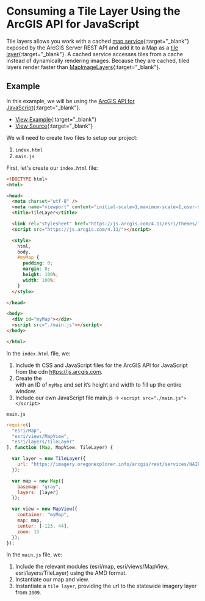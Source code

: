 # Consuming a Tile Layer Using the ArcGIS API for JavaScript

Tile layers allows you work with a cached [map service](https://enterprise.arcgis.com/en/server/latest/publish-services/windows/what-is-a-map-service.htm){:target="_blank"} exposed by the ArcGIS Server REST API and add it to a Map as a [tile layer](https://developers.arcgis.com/javascript/latest/api-reference/esri-layers-TileLayer.html){:target="_blank"}. A cached service accesses tiles from a cache instead of dynamically rendering images. Because they are cached, tiled layers render faster than [MapImageLayers](https://developers.arcgis.com/javascript/latest/api-reference/esri-layers-MapImageLayer.html){:target="_blank"}.

## Example

In this example, we will be using the [ArcGIS API for JavaScript](https://developers.arcgis.com/javascript/){:target="_blank"}.

+ [View Example](https://oregongeo.github.io/developer_examples/imagery_services/arcgis_api_for_js/tile_service/index.html){:target="_blank"}
+ [View Source](https://github.com/oregonGEO/developer_examples/tree/gh-pages/imagery_services/arcgis_api_for_js/tile_service){:target="_blank"}

We will need to create two files to setup our project:

1. `index.html`
2. `main.js`

First, let's create our `index.html` file:

```html
<!DOCTYPE html>
<html>

<head>
  <meta charset="utf-8" />
  <meta name="viewport" content="initial-scale=1,maximum-scale=1,user-scalable=no" />
  <title>TileLayer</title>

  <link rel="stylesheet" href="https://js.arcgis.com/4.11/esri/themes/light/main.css" />
  <script src="https://js.arcgis.com/4.11/"></script>

  <style>
    html,
    body,
    #myMap {
      padding: 0;
      margin: 0;
      height: 100%;
      width: 100%;
    }
  </style>

</head>

<body>
  <div id="myMap"></div>
  <script src="./main.js"></script>
</body>

</html>
```

In the `index.html` file, we:

1. Include th CSS and JavaScript files for the ArcGIS API for JavaScript from the cdn https://js.arcgis.com.
2. Create the <div> with an ID of `myMap` and set it’s height and width to fill up the entire window.
3. Include our own JavaScript file main.js ->  `<script src="./main.js"></script>`

`main.js`

```js
require([
  "esri/Map",
  "esri/views/MapView",
  "esri/layers/TileLayer"
], function (Map, MapView, TileLayer) {

  var layer = new TileLayer({
    url: "https://imagery.oregonexplorer.info/arcgis/rest/services/NAIP_2009/NAIP_2009_WM/ImageServer",
  });

  var map = new Map({
    basemap: "gray",
    layers: [layer]
  });

  var view = new MapView({
    container: "myMap",
    map: map,
    center: [-123, 44],
    zoom: 13
  });
});
```

In the `main.js` file, we:

1. Include the relevant modules (esri/map, esri/views/MapView, esri/layers/TileLayer) using the AMD format.
2. Instantiate our map and view.
3. Instantiate a `tile layer`, providing the url to the statewide imagery layer from `2009`.

